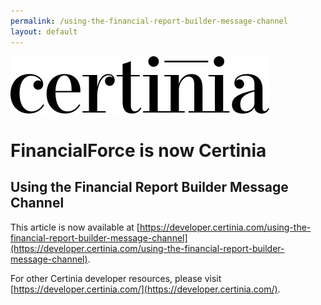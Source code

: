 ```yaml
---
permalink: /using-the-financial-report-builder-message-channel
layout: default
---
```

![Certinia](/assets/images/certinia-logo-1.svg)

# FinancialForce is now Certinia

## Using the Financial Report Builder Message Channel
This article is now available at [https://developer.certinia.com/using-the-financial-report-builder-message-channel](https://developer.certinia.com/using-the-financial-report-builder-message-channel).

For other Certinia developer resources, please visit [https://developer.certinia.com/](https://developer.certinia.com/).